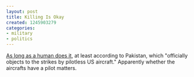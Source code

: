 ```yaml
---
layout: post
title: Killing Is Okay
created: 1245903279
categories:
- military
- politics
---
```

[As long as a human does it](http://news.bbc.co.uk/2/hi/south_asia/8115814.stm), at least according to Pakistan, which "officially objects to the strikes by pilotless US aircraft." Apparently whether the aircrafts have a pilot matters.
